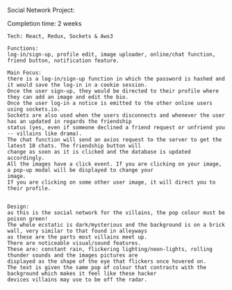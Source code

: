 Social Network Project:

Completion time: 2 weeks

    Tech: React, Redux, Sockets & Aws3

    Functions:
    log-in/sign-up, profile edit, image uploader, online/chat function, friend button, notification feature.

    Main Focus:
    there is a log-in/sign-up function in which the password is hashed and it would save the log-in in a cookie session.
    Once the user sign-up, they would be directed to their profile where they can add an image and edit the bio.
    Once the user log-in a notice is emitted to the other online users using sockets.io.
    Sockets are also used when the users disconnects and whenever the user has an updated in regards the friendship
    status (yes, even if someone declined a friend request or unfriend you -- villains like drama).
    The chat function will send an axios request to the server to get the latest 10 chats. The friendship button will
    change as soon as it is clicked and the database is updated accordingly.
    All the images have a click event. If you are clicking on your image, a pop-up modal will be displayed to change your
    image.
    If you are clicking on some other user image, it will direct you to their profile.


    Design:
    as this is the social network for the villains, the pop colour must be poison green!
    The whole ecstatic is dark/mysterious and the background is on a brick wall, very similar to that found in alleyways
    as these are the parts most villains meet up.
    There are noticeable visual/sound features.
    These are: constant rain, flickering lighting/neon-lights, rolling thunder sounds and the images pictures are
    displayed as the shape of the eye that flickers once hovered on.
    The text is given the same pop of colour that contrasts with the background which makes it feel like these hacker
    devices villains may use to be off the radar.
